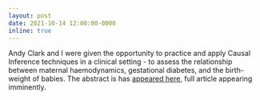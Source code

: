 ```yaml
---
layout: post
date: 2021-10-14 12:00:00-0000
inline: true
---
```


Andy Clark and I were given the opportunity to practice and apply Causal Inference techniques in a clinical setting - to assess the relationship between maternal haemodynamics, gestational diabetes, and the birth-weight of babies. The abstract is has [appeared here](https://obgyn.onlinelibrary.wiley.com/doi/10.1002/uog.24521), full article appearing imminently.